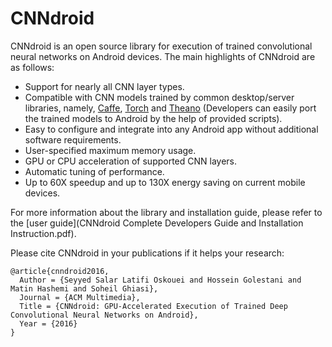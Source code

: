 # CNNdroid
CNNdroid is an open source library for execution of trained convolutional neural networks on Android devices.
The main highlights of CNNdroid are as follows:
* Support for nearly all CNN layer types.
* Compatible with CNN models trained by common desktop/server libraries, namely, [Caffe](http://caffe.berkeleyvision.org/), [Torch](http://torch.ch/) and [Theano](https://github.com/Theano/Theano) (Developers can easily port the trained models to Android by the help of provided scripts).
* Easy to configure and integrate into any Android app without additional software requirements.
* User-specified maximum memory usage.
* GPU or CPU acceleration of supported CNN layers.
* Automatic tuning of performance.
* Up to 60X speedup and up to 130X energy saving on current mobile devices.

For more information about the library and installation guide, please refer to the [user guide](CNNdroid Complete Developers Guide and Installation Instruction.pdf).

Please cite CNNdroid in your publications if it helps your research:
```
@article{cnndroid2016,
  Author = {Seyyed Salar Latifi Oskouei and Hossein Golestani and Matin Hashemi and Soheil Ghiasi},
  Journal = {ACM Multimedia},
  Title = {CNNdroid: GPU-Accelerated Execution of Trained Deep Convolutional Neural Networks on Android},
  Year = {2016}
}
```
